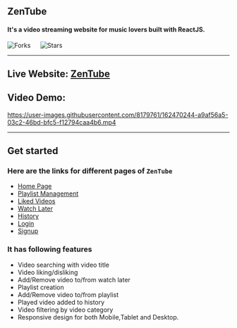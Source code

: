 
## ZenTube 
#### It's a video streaming website for music lovers built with ReactJS.

![Forks](https://img.shields.io/github/forks/sanjitsarkar/zentube)
&emsp;
![Stars](https://img.shields.io/github/stars/sanjitsarkar/zentube)




---

## Live Website: [ZenTube](https://zentube.netlify.app/)

## Video Demo:
https://user-images.githubusercontent.com/8179761/162470244-a9af56a5-03c2-46bd-bfc5-f12794caa4b6.mp4


---

## Get started

### Here are the links for different pages of `ZenTube`

- [Home Page](https://zentube.netlify.app/)
- [Playlist Management](https://zentube.netlify.app/playlist)
- [Liked Videos](https://zentube.netlify.app/likedvideos)
- [Watch Later](https://zentube.netlify.app/watchlater)
- [History](https://zentube.netlify.app/history)
- [Login](https://zentube.netlify.app/login)
- [Signup](https://zentube.netlify.app/signup)


### It has following features
- Video searching with video title
- Video liking/disliking
- Add/Remove video to/from watch later
- Playlist creation
- Add/Remove video to/from playlist
- Played video added to history
- Video filtering by video category 
- Responsive design for both Mobile,Tablet and Desktop.


